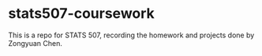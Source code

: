 # stats507-coursework
This is a repo for STATS 507, recording the homework and projects done by Zongyuan Chen.
